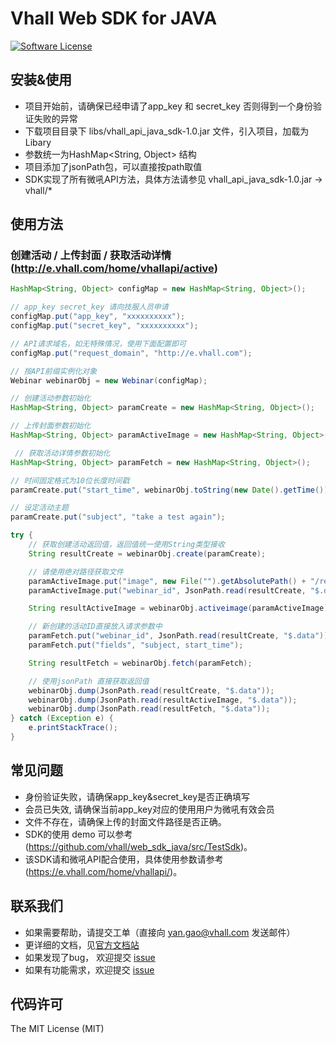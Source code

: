 # Vhall Web SDK for JAVA
[![Software License](https://img.shields.io/badge/license-MIT-brightgreen.svg)](LICENSE)

## 安装&使用
* 项目开始前，请确保已经申请了app_key 和 secret_key 否则得到一个身份验证失败的异常
* 下载项目目录下 libs/vhall_api_java_sdk-1.0.jar 文件，引入项目，加载为Libary
* 参数统一为HashMap<String, Object> 结构
* 项目添加了jsonPath包，可以直接按path取值
* SDK实现了所有微吼API方法，具体方法请参见 vhall_api_java_sdk-1.0.jar -> vhall/*

## 使用方法

### 创建活动 / 上传封面 / 获取活动详情 (http://e.vhall.com/home/vhallapi/active)

```java
HashMap<String, Object> configMap = new HashMap<String, Object>();

// app_key secret_key 请向技服人员申请
configMap.put("app_key", "xxxxxxxxxx");
configMap.put("secret_key", "xxxxxxxxxx");

// API请求域名，如无特殊情况，使用下面配置即可
configMap.put("request_domain", "http://e.vhall.com");

// 按API前缀实例化对象
Webinar webinarObj = new Webinar(configMap);

// 创建活动参数初始化
HashMap<String, Object> paramCreate = new HashMap<String, Object>();

// 上传封面参数初始化
HashMap<String, Object> paramActiveImage = new HashMap<String, Object>();

 // 获取活动详情参数初始化
HashMap<String, Object> paramFetch = new HashMap<String, Object>();

// 时间固定格式为10位长度时间戳
paramCreate.put("start_time", webinarObj.toString(new Date().getTime()).substring(0,10));

// 设定活动主题
paramCreate.put("subject", "take a test again");

try {
	// 获取创建活动返回值，返回值统一使用String类型接收
	String resultCreate = webinarObj.create(paramCreate);

	// 请使用绝对路径获取文件
	paramActiveImage.put("image", new File("").getAbsolutePath() + "/resources/vhall.png");
	paramActiveImage.put("webinar_id", JsonPath.read(resultCreate, "$.data"));

	String resultActiveImage = webinarObj.activeimage(paramActiveImage);

	// 新创建的活动ID直接放入请求参数中
	paramFetch.put("webinar_id", JsonPath.read(resultCreate, "$.data"));
	paramFetch.put("fields", "subject, start_time");

	String resultFetch = webinarObj.fetch(paramFetch);

	// 使用jsonPath 直接获取返回值
	webinarObj.dump(JsonPath.read(resultCreate, "$.data"));
	webinarObj.dump(JsonPath.read(resultActiveImage, "$.data"));
	webinarObj.dump(JsonPath.read(resultFetch, "$.data"));
} catch (Exception e) {
	e.printStackTrace();
}
```


## 常见问题

- 身份验证失败，请确保app_key&secret_key是否正确填写
- 会员已失效, 请确保当前app_key对应的使用用户为微吼有效会员
- 文件不存在，请确保上传的封面文件路径是否正确。
- SDK的使用 demo 可以参考 (https://github.com/vhall/web_sdk_java/src/TestSdk)。
- 该SDK请和微吼API配合使用，具体使用参数请参考(https://e.vhall.com/home/vhallapi/)。


## 联系我们

- 如果需要帮助，请提交工单（直接向 yan.gao@vhall.com 发送邮件）
- 更详细的文档，见[官方文档站](http://e.vhall.com/home/vhallapi)
- 如果发现了bug， 欢迎提交 [issue](https://github.com/vhall/web_sdk_java/issues)
- 如果有功能需求，欢迎提交 [issue](https://github.com/vhall/web_sdk_java/issues)

## 代码许可

The MIT License (MIT)
